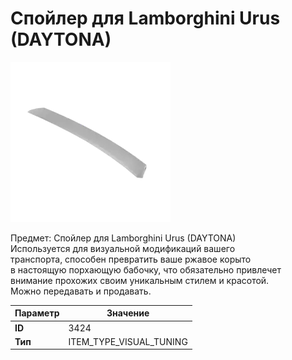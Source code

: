 # Спойлер для Lamborghini Urus (DAYTONA)

![Item Image](../img/3424.webp?raw=true)

Предмет: Спойлер для Lamborghini Urus (DAYTONA)<br>Используется для визуальной модификаций вашего<br>транспорта, способен превратить ваше ржавое корыто<br>в настоящую порхающую бабочку, что обязательно привлечет<br>внимание прохожих своим уникальным стилем и красотой.<br>Можно передавать и продавать.


| Параметр | Значение |
|----------|----------|
| **ID** | 3424 |
| **Тип** | ITEM_TYPE_VISUAL_TUNING |

